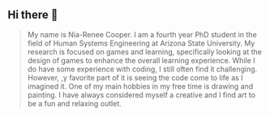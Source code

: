 ## Hi there 👋
> My name is Nia-Renee Cooper. I am a fourth year PhD student in the field of Human Systems Engineering at Arizona State University. My research is focused on games and learning, specifically looking at the design of games to enhance the overall learning experience. While I do have some experience with coding, I still often find it challenging. However, ,y favorite part of it is seeing the code come to life as I imagined it. One of my main hobbies in my free time is drawing and painting. I have always considered myself a creative and I find art to be a fun and relaxing outlet. 
<!--
**nrdcooper/nrdcooper** is a ✨ _special_ ✨ repository because its `README.md` (this file) appears on your GitHub profile.

Here are some ideas to get you started:

- 🔭 I’m currently working on ...
- 🌱 I’m currently learning ...
- 👯 I’m looking to collaborate on ...
- 🤔 I’m looking for help with ...
- 💬 Ask me about ...
- 📫 How to reach me: ...
- 😄 Pronouns: ...
- ⚡ Fun fact: ...
-->
